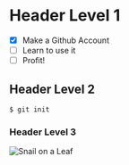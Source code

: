 # Header Level 1

- [x] Make a Github Account
- [ ] Learn to use it
- [ ] Profit!

## Header Level 2

```
$ git init
```

### Header Level 3

![Snail on a Leaf](https://cdn.pixabay.com/photo/2022/10/21/10/51/snail-7536762_1280.jpg)
